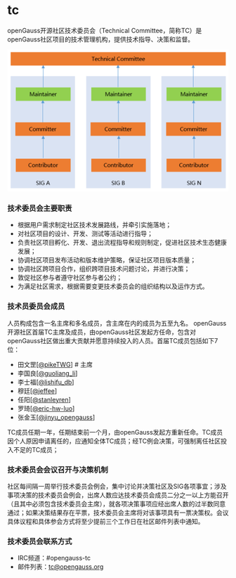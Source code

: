 # tc

openGauss开源社区技术委员会（Technical Committee，简称TC）是openGauss社区项目的技术管理机构，提供技术指导、决策和监督。

![Architecture Diagram](architecture.png)

### 技术委员会主要职责

* 根据用户需求制定社区技术发展路线，并牵引实施落地；
* 对社区项目的设计、开发、测试等活动进行指导；
* 负责社区项目孵化、开发、退出流程指导和规则制定，促进社区技术生态健康发展；
* 协调社区项目发布活动和版本维护策略，保证社区项目版本质量；
* 协调社区跨项目合作，组织跨项目技术问题讨论，并进行决策；
* 敦促社区参与者遵守社区参与者公约；
* 为满足社区需求，根据需要变更技术委员会的组织结构以及运作方式。

### 技术员委员会成员

人员构成包含一名主席和多名成员，含主席在内的成员为五至九名。 openGauss开源社区首届TC主席及成员，由openGauss社区发起方任命，包含对openGauss社区做出重大贡献并愿意持续投入的人员。首届TC成员包括如下7位：

* 田文罡[[@pikeTWG](https://gitee.com/pikeTWG)]    # 主席
* 李国良[[@guoliang_li](https://gitee.com/guoliang_li)]
* 李士福[[@lishifu_db](https://gitee.com/lishifu_db)]
* 穆廷[[@jeffee](https://gitee.com/jeffee)]
* 任阳[[@stanleyren](https://gitee.com/stanleyren)]
* 罗琦[[@eric-hw-luo](https://gitee.com/eric-hw-luo)]
* 张金玉[[@jinyu_opengauss](https://gitee.com/jinyu_opengauss)]

TC成员任期一年，任期结束前一个月，由openGauss发起方重新任命。TC成员因个人原因申请离任的，应通知全体TC成员；经TC例会决策，可强制离任社区投入不足的TC成员；


### 技术委员会会议召开与决策机制

社区每间隔一周举行技术委员会例会，集中讨论并决策社区及SIG各项事宜；涉及事项决策的技术委员会例会，出席人数应达技术委员会成员二分之一以上方能召开（且其中必须包含技术委员会主席），就各项决策事项应经出席人数的过半数同意通过；如果决策结果存在平票，技术委员会主席将对该事项具有一票决策权。会议具体议程和具体参会方式将至少提前三个工作日在社区邮件列表中通知。


### 技术委员会联系方式

* IRC频道：#opengauss-tc
* 邮件列表：tc@opengauss.org
